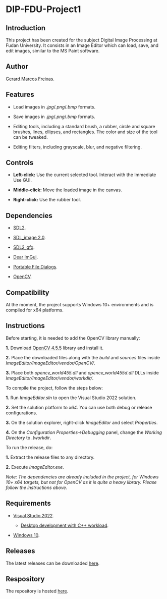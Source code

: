 # DIP-FDU-Project1

## Introduction

This project has been created for the subject Digital Image Processing at Fudan University. It consists in an Image Editor which can load, save, and edit images, similar to the MS Paint software.

## Author

[Gerard Marcos Freixas](https://github.com/nngg11).

## Features

- Load images in *.jpg*/*.png*/*.bmp* formats.
  
- Save images in *.jpg*/*.png*/*.bmp* formats.

- Editing tools, including a standard brush, a rubber, circle and square brushes, lines, ellipses, and rectangles. The color and size of the tool can be tweaked.
  
- Editing filters, including grayscale, blur, and negative filtering.

## Controls

- **Left-click:** Use the current selected tool. Interact with the Immediate Use GUI.

- **Middle-click:** Move the loaded image in the canvas.

- **Right-click:** Use the rubber tool.

## Dependencies

- [SDL2](https://www.libsdl.org/).

- [SDL_image 2.0](https://www.libsdl.org/projects/SDL_image/).

- [SDL2_gfx](https://www.ferzkopp.net/wordpress/2016/01/02/sdl_gfx-sdl2_gfx/).

- [Dear ImGui](https://github.com/ocornut/imgui).
  
- [Portable File Dialogs](https://github.com/samhocevar/portable-file-dialogs).

- [OpenCV](https://github.com/opencv/opencv).

## Compatibility

At the moment, the project supports Windows 10+ environments and is compiled for x64 platforms.

## Instructions

Before starting, it is needed to add the OpenCV library manually:

**1.** Download [OpenCV 4.5.5](https://github.com/opencv/opencv/releases/tag/4.5.5) library and install it.

**2.** Place the downloaded files along with the *build* and *sources* files inside *ImageEditor/ImageEditor/vendor/OpenCV/*.

**3.** Place both *opencv_world455.dll* and *opencv_world455d.dll* DLLs inside *ImageEditor/ImageEditor/vendor/workdir/*.

To compile the project, follow the steps below:

**1.** Run *ImageEditor.sln* to open the Visual Studio 2022 solution.

**2.** Set the solution platform to *x64*. You can use both debug or release configurations.

**3.** On the solution explorer, right-click *ImageEditor* and select *Properties*.

**4.** On the *Configuration Properties->Debugging* panel, change the *Working Directory* to *.\workdir*.

To run the release, do:

**1.** Extract the release files to any directory.

**2.** Execute *ImageEditor.exe*.

*Note: The dependencies are already included in the project, for Windows 10+ x64 targets, but not for OpenCV as it is quite a heavy library. Please follow the instructions above.*

## Requirements

- [Visual Studio 2022](https://visualstudio.microsoft.com/downloads/).
  
  - [Desktop development with C++ workload](https://docs.microsoft.com/en-us/cpp/build/vscpp-step-0-installation?view=msvc-170).
  
- [Windows 10](https://www.microsoft.com/en-us/software-download/windows10).

## Releases

The latest releases can be downloaded [here](https://github.com/nngg11/DIP-FDU-Project1/releases).

## Respository

The repository is hosted [here](https://github.com/nngg11/DIP-FDU-Project1).